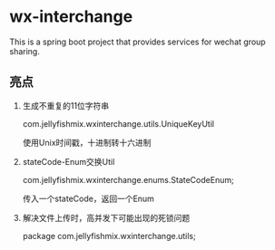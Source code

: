 # wx-interchange
This is a spring boot project that provides services for wechat group sharing.

## 亮点

1. 生成不重复的11位字符串

    com.jellyfishmix.wxinterchange.utils.UniqueKeyUtil

    使用Unix时间戳，十进制转十六进制
    
2. stateCode-Enum交换Util

    com.jellyfishmix.wxinterchange.enums.StateCodeEnum;
    
    传入一个stateCode，返回一个Enum

3. 解决文件上传时，高并发下可能出现的死锁问题

    package com.jellyfishmix.wxinterchange.utils;
